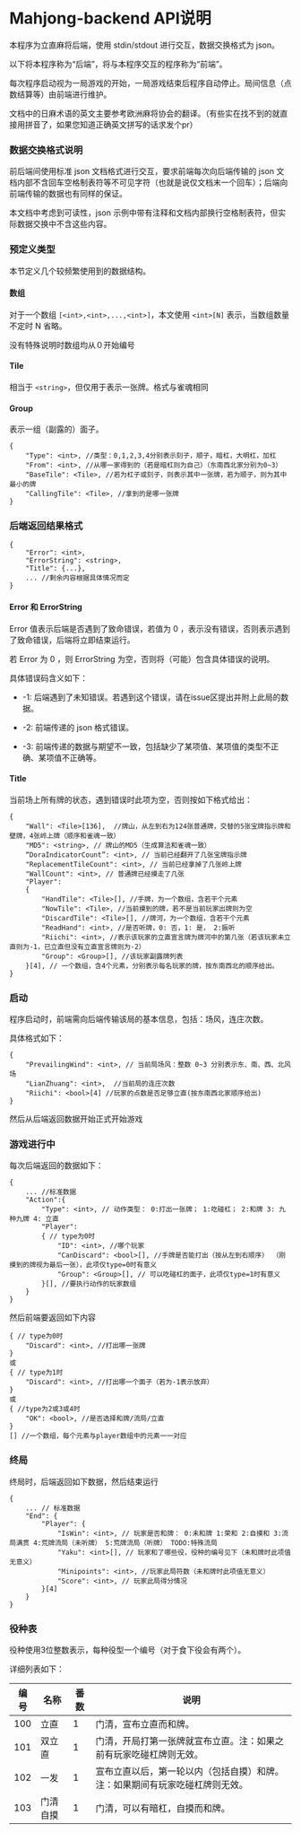 # Mahjong-backend API说明

本程序为立直麻将后端，使用 stdin/stdout 进行交互，数据交换格式为 json。

以下将本程序称为“后端”，将与本程序交互的程序称为“前端”。

每次程序启动视为一局游戏的开始，一局游戏结束后程序自动停止。局间信息（点数结算等）由前端进行维护。

文档中的日麻术语的英文主要参考欧洲麻将协会的翻译。（有些实在找不到的就直接用拼音了，如果您知道正确英文拼写的话求发个pr）

### 数据交换格式说明

前后端间使用标准 json 文档格式进行交互，要求前端每次向后端传输的 json 文档内部不含回车空格制表符等不可见字符（也就是说仅文档末一个回车）；后端向前端传输的数据也有同样的保证。

本文档中考虑到可读性，json 示例中带有注释和文档内部换行空格制表符，但实际数据交换中不含这些内容。

### 预定义类型

本节定义几个较频繁使用到的数据结构。

#### 数组

对于一个数组 ``[<int>,<int>,...,<int>]``，本文使用 ``<int>[N]`` 表示，当数组数量不定时 N 省略。

没有特殊说明时数组均从０开始编号

#### Tile

相当于 ``<string>``，但仅用于表示一张牌。格式与雀魂相同

#### Group

表示一组（副露的）面子。

```plain
{
    "Type": <int>, //类型：0,1,2,3,4分别表示刻子，顺子，暗杠，大明杠，加杠
    "From": <int>, //从哪一家得到的（若是暗杠则为自己）（东南西北家分别为0~3）
    "BaseTile": <Tile>, //若为杠子或刻子，则表示其中一张牌，若为顺子，则为其中最小的牌
    "CallingTile": <Tile>, //拿到的是哪一张牌
}
```



### 后端返回结果格式

```plain
{
    "Error": <int>,
    "ErrorString": <string>,
    "Title": {...},
    ... //剩余内容根据具体情况而定
}
```

#### Error 和 ErrorString

Error 值表示后端是否遇到了致命错误，若值为 0 ，表示没有错误，否则表示遇到了致命错误，后端将立即结束运行。

若 Error 为 0 ，则 ErrorString 为空，否则将（可能）包含具体错误的说明。

具体错误码含义如下：

* -1: 后端遇到了未知错误。若遇到这个错误，请在issue区提出并附上此局的数据。

* -2: 前端传递的 json 格式错误。

* -3: 前端传递的数据与期望不一致，包括缺少了某项值、某项值的类型不正确、某项值不正确等。

#### Title

当前场上所有牌的状态，遇到错误时此项为空，否则按如下格式给出：
```plain
{
	"Wall": <Tile>[136],  //牌山，从左到右为124张普通牌，交替的5张宝牌指示牌和壁牌，4张岭上牌（顺序和雀魂一致）
	"MD5": <string>, // 牌山的MD5（生成算法和雀魂一致）
	“DoraIndicatorCount”: <int>, // 当前已经翻开了几张宝牌指示牌
	"ReplacementTileCount": <int>, // 当前已经拿掉了几张岭上牌
	"WallCount": <int>, // 普通牌已经摸走了几张
	"Player": 
	{
		"HandTile": <Tile>[], //手牌，为一个数组，含若干个元素
		"NowTile": <Tile>, //当前摸到的牌，若不是当前玩家出牌则为空
		"DiscardTile": <Tile>[], //牌河，为一个数组，含若干个元素
		"ReadHand": <int>, //是否听牌，0: 否，1: 是， 2:振听
		"Riichi": <int>, //表示该玩家的立直宣言牌为牌河中的第几张（若该玩家未立直则为-1，已立直但没有立直宣言牌则为-2）
		"Group": <Group>[], //该玩家副露牌列表
	}[4], // 一个数组，含4个元素，分别表示每名玩家的牌，按东南西北的顺序给出。
}
```

### 启动

程序启动时，前端需向后端传输该局的基本信息，包括：场风，连庄次数。

具体格式如下：

```plain
{
	"PrevailingWind": <int>, // 当前局场风：整数 0~3 分别表示东、南、西、北风场
	"LianZhuang": <int>,  //当前局的连庄次数  
    "Riichi": <bool>[4] //玩家的点数是否足够立直(按东南西北家顺序给出)
}
```

然后从后端返回数据开始正式开始游戏

### 游戏进行中

每次后端返回的数据如下：

```plain
{
	... //标准数据
	"Action":{
		"Type": <int>, // 动作类型： 0:打出一张牌； 1:吃碰杠； 2:和牌 3: 九种九牌 4: 立直
		"Player": 
		{ // type为0时
        	"ID": <int>, //哪个玩家
			"CanDiscard": <bool>[], //手牌是否能打出（按从左到右顺序） （刚摸到的牌视为最后一张），此项仅type=0时有意义
			"Group": <Group>[], // 可以吃碰杠的面子，此项仅type=1时有意义
		}[], //要执行动作的玩家数组
	}
}

```

然后前端要返回如下内容

```plain
{ // type为0时
    "Discard": <int>, //打出哪一张牌
}
或
{ // type为1时
    "Discard": <int>, //打出哪一个面子（若为-1表示放弃）
}
或
{ //type为2或3或4时
    "OK": <bool>, //是否选择和牌/流局/立直
}
[] //一个数组，每个元素与player数组中的元素一一对应
```

### 终局

终局时，后端返回如下数据，然后结束运行

```plain
{
	... // 标准数据
	"End": {
		"Player": {
			"IsWin": <int>, // 玩家是否和牌： 0:未和牌 1:荣和 2:自摸和 3:流局满贯 4:荒牌流局（未听牌） 5:荒牌流局（听牌） TODO:特殊流局
			"Yaku": <int>[], // 玩家和了哪些役，役种的编号见下（未和牌时此项值无意义）
			"Minipoints": <int>, //玩家此局符数（未和牌时此项值无意义）
			"Score": <int>, // 玩家此局得分情况
		}[4]
	}
}
```


### 役种表

役种使用3位整数表示，每种役型一个编号（对于食下役会有两个）。

详细列表如下：

| 编号 | 名称     | 番数 | 说明                                                         |
| ---- | -------- | ---- | ------------------------------------------------------------ |
| 100  | 立直     | 1    | 门清，宣布立直而和牌。                                       |
| 101  | 双立直   | 1    | 门清，开局打第一张牌就宣布立直。注：如果之前有玩家吃碰杠牌则无效。 |
| 102  | 一发     | 1    | 宣布立直以后，第一轮以内（包括自摸）和牌。注：如果期间有玩家吃碰杠牌则无效。 |
| 103  | 门清自摸 | 1    | 门清，可以有暗杠，自摸而和牌。                               |

